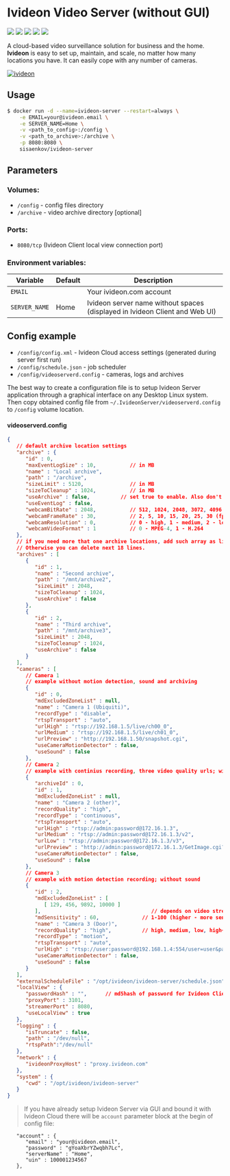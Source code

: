 # Ivideon Video Server (without GUI)
[![](https://images.microbadger.com/badges/version/sisaenkov/ivideon-server:3.7.0.2642.svg)](https://microbadger.com/images/sisaenkov/ivideon-server:3.7.0.2642) [![](https://images.microbadger.com/badges/image/sisaenkov/ivideon-server.svg)](https://microbadger.com/images/sisaenkov/ivideon-server) ![](https://img.shields.io/docker/pulls/sisaenkov/ivideon-server.svg) ![](https://img.shields.io/docker/stars/sisaenkov/ivideon-server.svg) [![](https://img.shields.io/badge/github-repo-brightgreen.svg)](https://github.com/sisaenkov/docker/tree/master/ivideon-server)

A cloud-based video surveillance solution for business and the home. **Ivideon** is easy to set up, maintain, and scale, no matter how many locations you have. It can easily cope with any number of cameras.

[![ivideon](https://i1.wp.com/missiontech.com.au/wp-content/uploads/2017/08/Ivideon-Logo.png)](https://ivideon.com)

## Usage

```bash
$ docker run -d --name=ivideon-server --restart=always \
	-e EMAIL=your@ivideon.email \
	-e SERVER_NAME=Home \
	-v <path_to_config>:/config \
	-v <path_to_archive>:/archive \
	-p 8080:8080 \
	sisaenkov/ivideon-server
```

## Parameters

### Volumes:

* `/config` - config files directory
* `/archive` - video archive directory [optional]

### Ports:
* `8080/tcp` (Ivideon Client local view connection port)

### Environment variables:
| Variable | Default | Description |
|--|--|--|
| `EMAIL` |  | Your ivideon.com account |
| `SERVER_NAME` | Home | Ivideon server name without spaces (displayed in Ivideon Client and Web UI) |

## Config example

* `/config/config.xml` - Ivideon Cloud access settings (generated during server first run)
* `/config/schedule.json` - job scheduler
* `/config/videoserverd.config` - cameras, logs and archives

The best way to create a configuration file is to setup Ivideon Server application through a graphical interface on any Desktop Linux system. Then copy obtained config file from `~/.IvideonServer/videoserverd.config` to `/config` volume location.

#### videoserverd.config

```json
{
   // default archive location settings
   "archive" : {
      "id" : 0,
      "maxEventLogSize" : 10,           // in MB
      "name" : "Local archive",
      "path" : "/archive",
      "sizeLimit" : 5120,               // in MB
      "sizeToCleanup" : 1024,           // in MB
      "useArchive" : false,			 // set true to enable. Also don't forget to set docker volume.
      "useEventLog" : false,
      "webcamBitRate" : 2048,           // 512, 1024, 2048, 3072, 4096 (kbit/s)
      "webcamFrameRate" : 30,           // 2, 5, 10, 15, 20, 25, 30 (fps)
      "webcamResolution" : 0,           // 0 - high, 1 - medium, 2 - low
      "webcamVideoFormat" : 1           // 0 - MPEG-4, 1 - H.264
   },
   // if you need more that one archive locations, add such array as listed below and set `useArchive` to true.
   // Otherwise you can delete next 18 lines.
   "archives" : [
      {
         "id" : 1,
         "name" : "Second archive",
         "path" : "/mnt/archive2",
         "sizeLimit" : 2048,
         "sizeToCleanup" : 1024,
         "useArchive" : false
      },
      {
         "id" : 2,
         "name" : "Third archive",
         "path" : "/mnt/archive3",
         "sizeLimit" : 2048,
         "sizeToCleanup" : 1024,
         "useArchive" : false
      }
   ],
   "cameras" : [
      // Camera 1
      // example without motion detection, sound and archiving
      {
         "id" : 0,
         "mdExcludedZoneList" : null,
         "name" : "Camera 1 (Ubiquiti)",
         "recordType" : "disable",
         "rtspTransport" : "auto",
         "urlHigh" : "rtsp://192.168.1.5/live/ch00_0",
         "urlMedium" : "rtsp://192.168.1.5/live/ch01_0",
         "urlPreview" : "http://192.168.1.50/snapshot.cgi",
         "useCameraMotionDetector" : false,
         "useSound" : false
      },
      // Camera 2
      // example with continius recording, three video quality urls; without motion detection and sound
      {
         "archiveId" : 0,
         "id" : 1,
         "mdExcludedZoneList" : null,
         "name" : "Camera 2 (other)",
         "recordQuality" : "high",
         "recordType" : "continuous",
         "rtspTransport" : "auto",
         "urlHigh" : "rtsp://admin:password@172.16.1.3",
         "urlMedium" : "rtsp://admin:password@172.16.1.3/v2",
         "urlLow" : "rtsp://admin:password@172.16.1.3/v3",
         "urlPreview" : "http://admin:password@172.16.1.3/GetImage.cgi?CH=0",
         "useCameraMotionDetector" : false,
         "useSound" : false 
      },
      // Camera 3
      // example with motion detection recording; without sound
      {
         "id" : 2,
         "mdExcludedZoneList" : [
            [ 129, 456, 9892, 10000 ]
         ],								       // depends on video stream resolution
         "mdSensitivity" : 60,				// 1-100 (higher - more sensitive)
         "name" : "Camera 3 (Door)",
         "recordQuality" : "high",			// high, medium, low, high+medium, high+low
         "recordType" : "motion",
         "rtspTransport" : "auto",
         "urlHigh" : "rtsp://user:password@192.168.1.4:554/user=user&password=password&channel=1&stream=0.sdp",
         "useCameraMotionDetector" : false,
         "useSound" : false
      }
   ],
   "externalScheduleFile" : "/opt/ivideon/ivideon-server/schedule.json",
   "localView" : {
      "passwordHash" : "",		// md5hash of password for Ivideon Client local view. Can be empty.
      "proxyPort" : 3101,
      "streamerPort" : 8080,
      "useLocalView" : true
   },
   "logging" : {
      "isTruncate" : false,
      "path" : "/dev/null",
      "rtspPath":"/dev/null"
   },
   "network" : {
      "ivideonProxyHost" : "proxy.ivideon.com"
   },
   "system" : {
      "cwd" : "/opt/ivideon/ivideon-server"
   }
}
```

> If you have already setup Ivideon Server via GUI and bound it with Ivideon Cloud there will be `account` parameter block at the begin of config file:

```
   "account" : {
      "email" : "your@ivideon.email",
      "password" : "gYoaXbrYZwqbh7Lc",
      "serverName" : "Home",
      "uin" : 100001234567
   },
```
